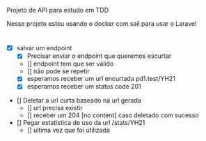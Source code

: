 Projeto de API para estudo em TDD

Nesse projeto estou usando o docker com sail para usar o Laravel

# 
- [x] salvar um endpoint
  - [x] Precisar enviar o endpoint que queremos escurtar
  - [] endpoint tem que ser válido
  - [] não pode se repetir
  - [x] esperamos receber um url encurtada pd1.test/YH21
  - [x] esperamos receber um status code 201
- [] Deletar a url curta baseado na url gerada
  - [] url precisa existir
  - [] receber um 204 [no content] caso deletado com sucesso
- [] Pegar estatistica de uso da url /stats/YH21
  - [] ultima vez que foi utilizada
